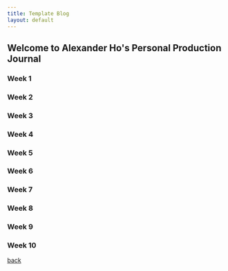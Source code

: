 ```yaml
---
title: Template Blog
layout: default
---
```


## Welcome to Alexander Ho's Personal Production Journal

### Week 1

### Week 2

### Week 3

### Week 4

### Week 5

### Week 6

### Week 7

### Week 8

### Week 9

### Week 10

[back](Blogs.html)
